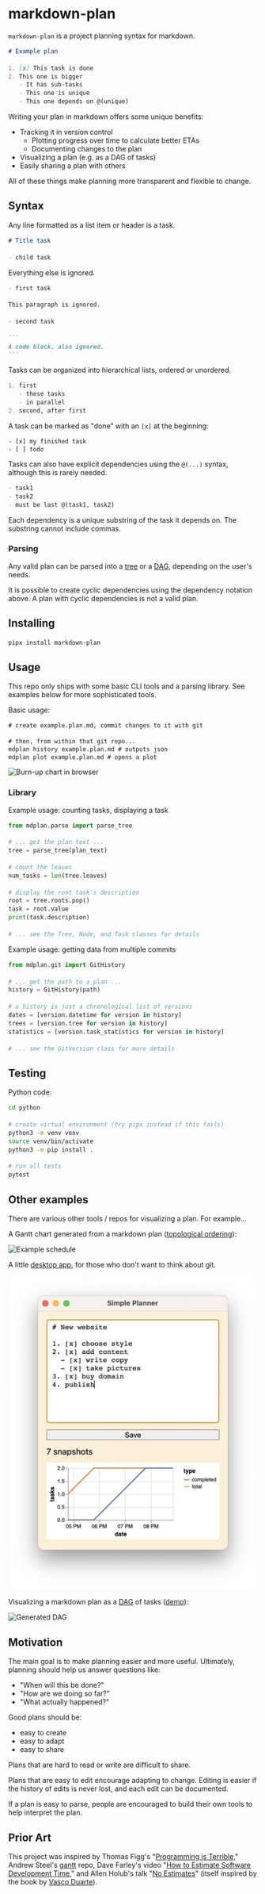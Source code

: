 # markdown-plan

`markdown-plan` is a project planning syntax for markdown.

```md
# Example plan

1. [x] This task is done
2. This one is bigger
   - It has sub-tasks
   - This one is unique
   - This one depends on @(unique)
```

Writing your plan in markdown offers some unique benefits:

- Tracking it in version control
  - Plotting progress over time to calculate better ETAs
  - Documenting changes to the plan
- Visualizing a plan (e.g. as a DAG of tasks)
- Easily sharing a plan with others

All of these things make planning more transparent and flexible to change.

## Syntax

Any line formatted as a list item or header is a task.

```md
# Title task

- child task
```

Everything else is ignored.

````md
- first task

This paragraph is ignored.

- second task

```
A code block, also ignored.
```
````

Tasks can be organized into hierarchical lists, ordered or unordered.

```md
1. first
   - these tasks
   - in parallel
2. second, after first
```

A task can be marked as "done" with an `[x]` at the beginning:

```
- [x] my finished task
- [ ] todo
```

Tasks can also have explicit dependencies using the `@(...)` syntax, although this is rarely needed.

```md
- task1
- task2
- must be last @(task1, task2)
```

Each dependency is a unique substring of the task it depends on.
The substring cannot include commas.

### Parsing

Any valid plan can be parsed into a [tree](<https://en.wikipedia.org/wiki/Tree_(data_structure)>) or a [DAG](https://en.wikipedia.org/wiki/Directed_acyclic_graph), depending on the user's needs.

It is possible to create cyclic dependencies using the dependency notation above.
A plan with cyclic dependencies is not a valid plan.

## Installing

```sh
pipx install markdown-plan
```

## Usage

This repo only ships with some basic CLI tools and a parsing library.
See examples below for more sophisticated tools.

Basic usage:

```shell
# create example.plan.md, commit changes to it with git

# then, from within that git repo...
mdplan history example.plan.md # outputs json
mdplan plot example.plan.md # opens a plot
```

![Burn-up chart in browser](images/browser-chart.png)

### Library

Example usage: counting tasks, displaying a task

```python
from mdplan.parse import parse_tree

# ... get the plan text ...
tree = parse_tree(plan_text)

# count the leaves
num_tasks = len(tree.leaves)

# display the root task's description
root = tree.roots.pop()
task = root.value
print(task.description)

# ... see the Tree, Node, and Task classes for details
```

Example usage: getting data from multiple commits

```python
from mdplan.git import GitHistory

# ... get the path to a plan ...
history = GitHistory(path)

# a history is just a chronological list of versions
dates = [version.datetime for version in history]
trees = [version.tree for version in history]
statistics = [version.task_statistics for version in history]

# ... see the GitVersion class for more details
```

## Testing

Python code:

```sh
cd python

# create virtual environment (try pipx instead if this fails)
python3 -m venv venv
source venv/bin/activate
python3 -m pip install .

# run all tests
pytest
```

## Other examples

There are various other tools / repos for visualizing a plan. For example...

A Gantt chart generated from a markdown plan ([topological ordering](https://en.wikipedia.org/wiki/Topological_sorting)):

![Example schedule](images/schedule.png)

A little [desktop app](https://github.com/rexgarland/SimplePlanner), for those who don't want to think about git.

![Desktop app](images/desktop-app.jpg)

Visualizing a markdown plan as a [DAG](https://en.wikipedia.org/wiki/Directed_acyclic_graph) of tasks ([demo](https://rexgarland.dev/app/markdown-plan)):

![Generated DAG](images/dag.png)

## Motivation

The main goal is to make planning easier and more useful.
Ultimately, planning should help us answer questions like:

- "When will this be done?"
- "How are we doing so far?"
- "What actually happened?"

Good plans should be:

- easy to create
- easy to adapt
- easy to share

Plans that are hard to read or write are difficult to share.

Plans that are easy to edit encourage adapting to change.
Editing is easier if the history of edits is never lost, and each edit can be documented.

If a plan is easy to parse, people are encouraged to build their own tools to help interpret the plan.

## Prior Art

This project was inspired by Thomas Figg's "[Programming is Terrible](https://www.youtube.com/watch?v=csyL9EC0S0c)," Andrew Steel's [gantt](https://github.com/andrew-ls/gantt) repo, Dave Farley's video "[How to Estimate Software Development Time](https://www.youtube.com/watch?v=v21jg8wb1eU)," and Allen Holub's talk "[No Estimates](https://www.youtube.com/watch?v=QVBlnCTu9Ms)" (itself inspired by the book by [Vasco Duarte](https://www.amazon.com/NoEstimates-Measure-Project-Progress-Estimating-ebook/dp/B01FWMSBBK)).
